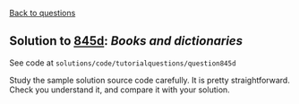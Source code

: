[Back to questions](../README.md)

## Solution to [845d](../questions/845d.md): *Books and dictionaries*

See code at `solutions/code/tutorialquestions/question845d`

Study the sample solution source code carefully.  It is pretty straightforward.
Check you understand it, and compare it with your solution.
